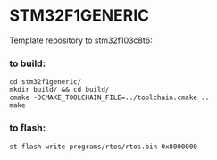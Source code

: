 # STM32F1GENERIC  
  
Template repository to stm32f103c8t6:

### to build:

```
cd stm32f1generic/
mkdir build/ && cd build/
cmake -DCMAKE_TOOLCHAIN_FILE=../toolchain.cmake ..
make
```

### to flash:

`st-flash write programs/rtos/rtos.bin 0x8000000`
